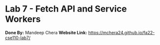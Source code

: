 # Lab 7 - Fetch API and Service Workers

**Done By:** Mandeep Chera
**Website Link:** https://mchera24.github.io/fa22-cse110-lab7/
